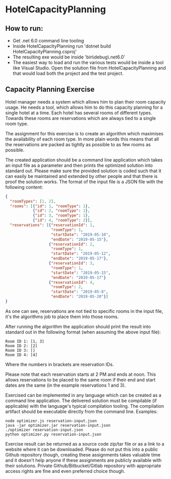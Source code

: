 # HotelCapacityPlanning

How to run:
-----------
- Get .net 6.0 command line tooling
- Inside HotelCapacityPlanning run 'dotnet build HotelCapacityPlanning.csproj'
- The resulting exe would be inside 'bin\debug\\.net6.0\'
- The easiest way to load and run the various tests would be inside a tool like Visual Studio. Open the solution file from HotelCapacityPlanning and that would load both the project and the test project.


Capacity Planning Exercise
--------------------------

Hotel manager needs a system which allows him to plan their room capacity usage. He needs a tool, which allows him to do this capacity planning for a single hotel at a time. Each hotel has several rooms of different types. Towards these rooms are reservations which are always tied to a single room type.

The assignment for this exercise is to create an algorithm which maximises the availability of each room type. In more plain words this means that all the reservations are packed as tightly as possible to as few rooms as possible.

The created application should be a command line application which takes an input file as a parameter and then prints the optimized solution into standard out. Please make sure the provided solution is coded such that it can easily be maintained and extended by other people and that there is proof the solution works. The format of the input file is a JSON file with the following content:

```json
{
  "roomTypes": [1, 2],
  "rooms": [{"id": 1, "roomType": 1},
            {"id": 2, "roomType": 1},
            {"id": 3, "roomType": 1},
            {"id": 4, "roomType": 2}],
  "reservations": [{"reservationId": 1,
                    "roomType": 1,
                    "startDate": "2019-05-10",
                    "endDate": "2019-05-15"},
                   {"reservationId": 2,
                    "roomType": 1,
                    "startDate": "2019-05-12",
                    "endDate": "2019-05-17"},
                   {"reservationId": 3,
                    "roomType": 1,
                    "startDate": "2019-05-15",
                    "endDate": "2019-05-17"}
                   {"reservationId": 4,
                    "roomType": 2,
                    "startDate": "2019-05-8",
                    "endDate": "2019-05-20"}]
}
```

As one can see, reservations are not tied to specific rooms in the input file, it's the algorithms job to place them into those rooms.

After running the algorithm the application should print the result into standard out in the following format (when assuming the above input file):

```
Room ID 1: [1, 3]
Room ID 2: [2]
Room ID 3: []
Room ID 4: [4]
```

Where the numbers in brackets are reservation IDs.

Please note that each reservation starts at 2 PM and ends at noon. This allows reservations to be placed to the same room if their end and start dates are the same (in the example reservations 1 and 3).

Exercised can be implemented in any language which can be created as a command line application. The delivered solution must be compilable (if applicable) with the language's typical compilation tooling. The compilation artifact should be executable directly from the command line. Examples:

```
node optimizer.js reservation-input.json
java -jar optimizer.jar reservation-input.json
./optimizer reservation-input.json
python optimizer.py reservation-input.json
```

Exercise result can be returned as a source code zip/tar file or as a link to a website where it can be downloaded. Please do not put this into a public Github repository though, creating these assignments takes valuable time and it doesn't help anyone if these assignments are publicly available with their solutions. Private Github/Bitbucket/Gitlab repository with appropriate access rights are fine and even preferred choice though.

